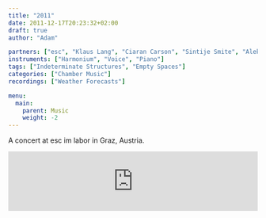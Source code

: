 ```yaml
---
title: "2011"
date: 2011-12-17T20:23:32+02:00
draft: true
author: "Adam"

partners: ["esc", "Klaus Lang", "Ciaran Carson", "Sintije Smite", "Aleksey Vylegzhanin", "Matej Bunderla", "Anna Kropfelder", "Seongmin Ji", "Hristina Takovska", "Jon Svinghammer"]
instruments: ["Harmonium", "Voice", "Piano"]
tags: ["Indeterminate Structures", "Empty Spaces"]
categories: ["Chamber Music"]
recordings: ["Weather Forecasts"]

menu:
  main:
    parent: Music
    weight: -2
---
```


A concert at esc im labor in Graz, Austria.

<iframe style="border: 0; width: 100%; height: 120px;" src="https://bandcamp.com/EmbeddedPlayer/album=1725503468/size=large/bgcol=ffffff/linkcol=0687f5/tracklist=false/artwork=small/transparent=true/" seamless><a href="http://adammccartney.bandcamp.com/album/a-12-hour-performance-on-the-17-december">A 12 hour performance on the 17. December by Adam McCartney</a></iframe>
